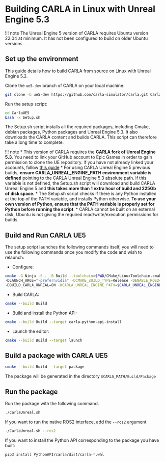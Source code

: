 # Building CARLA in Linux with Unreal Engine 5.3

!!! note
        The Unreal Engine 5 version of CARLA requires Ubuntu version 22.04 at minimum. It has not been configured to build on older Ubuntu versions.

## Set up the environment

This guide details how to build CARLA from source on Linux with Unreal Engine 5.3. 

Clone the `ue5-dev` branch of CARLA on your local machine:

```sh
git clone -b ue5-dev https://github.com/carla-simulator/carla.git CarlaUE5
```

Run the setup script:

```sh
cd CarlaUE5
bash -x Setup.sh
```

The Setup.sh script installs all the required packages, including Cmake, debian packages, Python packages and Unreal Engine 5.3. It also downloads the CARLA content and builds CARLA. This script can therefore take a long time to complete. 

!!! note
        * This version of CARLA requires the **CARLA fork of Unreal Engine 5.3**. You need to link your GitHub account to Epic Games in order to gain permission to clone the UE repository. If you have not already linked your accounts, follow [this guide](https://www.unrealengine.com/en-US/ue4-on-github)
        * For using CARLA Unreal Engine 5 previous builds, **ensure CARLA_UNREAL_ENGINE_PATH environment variable is defined** pointing to the CARLA Unreal Engine 5.3 absolute path. If this variable is not defined, the Setup.sh script will download and build CARLA Unreal Engine 5 and **this takes more than 1 extra hour of build and 225Gb of disk space**.
        * The Setup.sh script checks if there is any Python installed at the top of the PATH variable, and installs Python otherwise. **To use your own version of Python, ensure that the PATH variable is properly set for Python before running the script**.
        * CARLA cannot be built on an external disk, Ubuntu is not giving the required read/write/execution permissions for builds.


## Build and Run CARLA UE5

The setup script launches the following commands itself, you will need to use the following commands once you modify the code and wish to relaunch:

* Configure:

```sh
cmake -G Ninja -S . -B Build --toolchain=$PWD/CMake/LinuxToolchain.cmake \
-DLAUNCH_ARGS="-prefernvidia" -DCMAKE_BUILD_TYPE=Release -DENABLE_ROS2=ON \
-DBUILD_CARLA_UNREAL=ON -DCARLA_UNREAL_ENGINE_PATH=$CARLA_UNREAL_ENGINE_PATH
```

* Build CARLA:

```sh
cmake --build Build
```

* Build and install the Python API:

```sh
cmake --build Build --target carla-python-api-install
```

* Launch the editor:

```sh
cmake --build Build --target launch
```

## Build a package with CARLA UE5

```sh
cmake --build Build --target package
```

The package will be generated in the directory `$CARLA_PATH/Build/Package`

## Run the package

Run the package with the following command.

```sh
./CarlaUnreal.sh
```

If you want to run the native ROS2 interface, add the `--ros2` argument

```sh
./CarlaUnreal.sh --ros2
```

If you want to install the Python API corresponding to the package you have built:

```sh
pip3 install PythonAPI/carla/dist/carla-*.whl
```